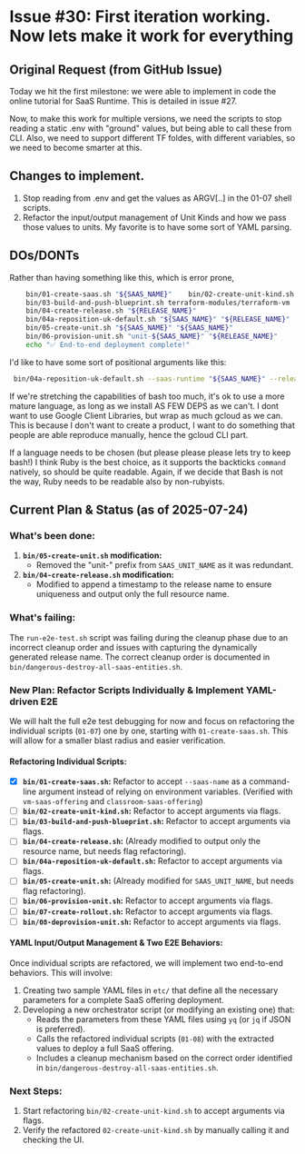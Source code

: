 # Issue #30: First iteration working. Now lets make it work for everything

## Original Request (from GitHub Issue)

Today we hit the first milestone: we were able to implement in code the online tutorial for SaaS Runtime. This is detailed in issue #27.

Now, to make this work for multiple versions, we need the scripts to stop reading a static .env with "ground" values, but being able to call these from CLI. Also, we need to support different TF foldes, with different variables, so we need to become smarter at this.

## Changes to implement.

1. Stop reading from .env and get the values as ARGV[..] in the 01-07 shell scripts.
2. Refactor the input/output management of Unit Kinds and how we pass those values to units. My favorite is to have some sort of YAML parsing.

## DOs/DONTs

Rather than having something like this, which is error prone,

```bash
    bin/01-create-saas.sh "${SAAS_NAME}"    bin/02-create-unit-kind.sh "${SAAS_NAME}" "${SAAS_NAME}"
    bin/03-build-and-push-blueprint.sh terraform-modules/terraform-vm
    bin/04-create-release.sh "${RELEASE_NAME}"
    bin/04a-reposition-uk-default.sh "${SAAS_NAME}" "${RELEASE_NAME}"
    bin/05-create-unit.sh "${SAAS_NAME}" "${SAAS_NAME}"
    bin/06-provision-unit.sh "unit-${SAAS_NAME}" "${RELEASE_NAME}"
    echo "✅ End-to-end deployment complete!"
```

I'd like to have some sort of positional arguments like this:

```bash
 bin/04a-reposition-uk-default.sh --saas-runtime "${SAAS_NAME}" --release "${RELEASE_NAME}"
```

If we're stretching the capabilities of bash too much, it's ok to use a more mature language, as long as we install AS FEW DEPS as we can't. I dont want to use Google Client Libraries, but wrap as much gcloud as we can. This is because I don't want to create a product, I want to do something that people are able reproduce manually, hence the gcloud CLI part.

If a language needs to be chosen (but please please please lets try to keep bash!) I think Ruby is the best choice, as it supports the backticks `command` natively, so should be quite readable. Again, if we decide that Bash is not the way, Ruby needs to be readable also by non-rubyists.

## Current Plan & Status (as of 2025-07-24)

### What's been done:

1.  **`bin/05-create-unit.sh` modification:**
    *   Removed the "unit-" prefix from `SAAS_UNIT_NAME` as it was redundant.
2.  **`bin/04-create-release.sh` modification:**
    *   Modified to append a timestamp to the release name to ensure uniqueness and output only the full resource name.

### What's failing:

The `run-e2e-test.sh` script was failing during the cleanup phase due to an incorrect cleanup order and issues with capturing the dynamically generated release name. The correct cleanup order is documented in `bin/dangerous-destroy-all-saas-entities.sh`.

### New Plan: Refactor Scripts Individually & Implement YAML-driven E2E

We will halt the full e2e test debugging for now and focus on refactoring the individual scripts (`01-07`) one by one, starting with `01-create-saas.sh`. This will allow for a smaller blast radius and easier verification.

#### Refactoring Individual Scripts:

*   [x] **`bin/01-create-saas.sh`:** Refactor to accept `--saas-name` as a command-line argument instead of relying on environment variables. (Verified with `vm-saas-offering` and `classroom-saas-offering`)
*   [ ] **`bin/02-create-unit-kind.sh`:** Refactor to accept arguments via flags.
*   [ ] **`bin/03-build-and-push-blueprint.sh`:** Refactor to accept arguments via flags.
*   [ ] **`bin/04-create-release.sh`:** (Already modified to output only the resource name, but needs flag refactoring).
*   [ ] **`bin/04a-reposition-uk-default.sh`:** Refactor to accept arguments via flags.
*   [ ] **`bin/05-create-unit.sh`:** (Already modified for `SAAS_UNIT_NAME`, but needs flag refactoring).
*   [ ] **`bin/06-provision-unit.sh`:** Refactor to accept arguments via flags.
*   [ ] **`bin/07-create-rollout.sh`:** Refactor to accept arguments via flags.
*   [ ] **`bin/08-deprovision-unit.sh`:** Refactor to accept arguments via flags.

#### YAML Input/Output Management & Two E2E Behaviors:

Once individual scripts are refactored, we will implement two end-to-end behaviors. This will involve:

1.  Creating two sample YAML files in `etc/` that define all the necessary parameters for a complete SaaS offering deployment.
2.  Developing a new orchestrator script (or modifying an existing one) that:
    *   Reads the parameters from these YAML files using `yq` (or `jq` if JSON is preferred).
    *   Calls the refactored individual scripts (`01-08`) with the extracted values to deploy a full SaaS offering.
    *   Includes a cleanup mechanism based on the correct order identified in `bin/dangerous-destroy-all-saas-entities.sh`.

### Next Steps:

1.  Start refactoring `bin/02-create-unit-kind.sh` to accept arguments via flags.
2.  Verify the refactored `02-create-unit-kind.sh` by manually calling it and checking the UI.
